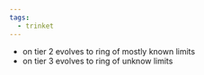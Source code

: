```yaml
---
tags:
  - trinket
---
```

- on tier 2 evolves to ring of mostly known limits
- on tier 3 evolves to ring of unknow limits